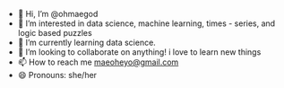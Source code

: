 - 👋 Hi, I’m @ohmaegod
- 👀 I’m interested in data science, machine learning, times - series, and logic based puzzles
- 🌱 I’m currently learning data science.
- 💞️ I’m looking to collaborate on anything! i love to learn new things
- 📫 How to reach me maeoheyo@gmail.com
- 😄 Pronouns: she/her
